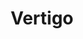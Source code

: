---
layout: post
title: Vertigo
director: Alfred Hitchcock
year: 1958
cover: https://images.mubicdn.net/images/film/339/cache-8094-1577260810/image-w1280.jpg
imdb_id: tt0052357
---